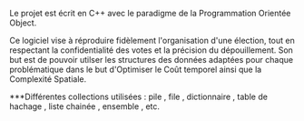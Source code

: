 Le projet est écrit en C++ avec le paradigme de la Programmation Orientée Object.

Ce logiciel vise à réproduire fidèlement l'organisation d'une élection, tout en respectant la confidentialité des votes et la précision du dépouillement.
Son but est de pouvoir utilser les structures des données adaptées pour chaque problématique dans le but d'Optimiser le Coût temporel ainsi que la Complexité Spatiale.

***Différentes collections utilisées : pile , file , dictionnaire , table de hachage , liste chainée , ensemble , etc.
                                      
